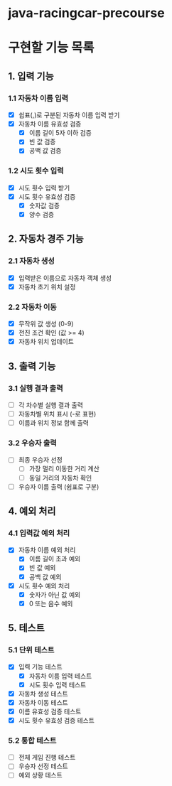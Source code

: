# java-racingcar-precourse

# 구현할 기능 목록

## 1. 입력 기능
### 1.1 자동차 이름 입력
- [x] 쉼표(,)로 구분된 자동차 이름 입력 받기
- [x] 자동차 이름 유효성 검증
  - [x] 이름 길이 5자 이하 검증
  - [x] 빈 값 검증
  - [x] 공백 값 검증

### 1.2 시도 횟수 입력
- [x] 시도 횟수 입력 받기
- [x] 시도 횟수 유효성 검증
  - [x] 숫자값 검증
  - [x] 양수 검증

## 2. 자동차 경주 기능
### 2.1 자동차 생성
- [x] 입력받은 이름으로 자동차 객체 생성
- [x] 자동차 초기 위치 설정

### 2.2 자동차 이동
- [x] 무작위 값 생성 (0-9)
- [x] 전진 조건 확인 (값 >= 4)
- [x] 자동차 위치 업데이트

## 3. 출력 기능
### 3.1 실행 결과 출력
- [ ] 각 차수별 실행 결과 출력
- [ ] 자동차별 위치 표시 (-로 표현)
- [ ] 이름과 위치 정보 함께 출력

### 3.2 우승자 출력
- [ ] 최종 우승자 선정
  - [ ] 가장 멀리 이동한 거리 계산
  - [ ] 동일 거리의 자동차 확인
- [ ] 우승자 이름 출력 (쉼표로 구분)

## 4. 예외 처리
### 4.1 입력값 예외 처리
- [x] 자동차 이름 예외 처리
  - [x] 이름 길이 초과 예외
  - [x] 빈 값 예외
  - [x] 공백 값 예외
- [x] 시도 횟수 예외 처리
  - [x] 숫자가 아닌 값 예외
  - [x] 0 또는 음수 예외

## 5. 테스트
### 5.1 단위 테스트
- [x] 입력 기능 테스트
  - [x] 자동차 이름 입력 테스트
  - [x] 시도 횟수 입력 테스트
- [x] 자동차 생성 테스트
- [x] 자동차 이동 테스트
- [x] 이름 유효성 검증 테스트
- [x] 시도 횟수 유효성 검증 테스트

### 5.2 통합 테스트
- [ ] 전체 게임 진행 테스트
- [ ] 우승자 선정 테스트
- [ ] 예외 상황 테스트
